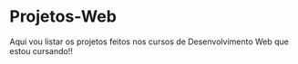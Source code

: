 # Projetos-Web
Aqui vou listar os projetos feitos nos cursos de Desenvolvimento Web que estou cursando!!

